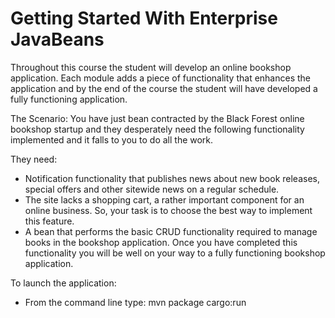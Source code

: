# Getting Started With Enterprise JavaBeans
Throughout this course the student will develop an online bookshop application. Each module adds a piece of functionality that enhances the application and by the end of the course the student will have developed a fully functioning application.  

The Scenario:  You have just bean contracted by the Black Forest online bookshop startup and they desperately need the following functionality implemented and it falls to you to do all the work.  

They need:  
* Notification functionality that publishes news about new book releases, special offers and other sitewide news on a regular schedule.
* The site lacks a shopping cart, a rather important component for an online business. So, your task is to choose the best way to implement this feature.
* A bean that performs the basic CRUD functionality required to manage books in the bookshop application.   Once you have completed this functionality you will be well on your way to a fully functioning bookshop application.

To launch the application:
* From the command line type: mvn package cargo:run

